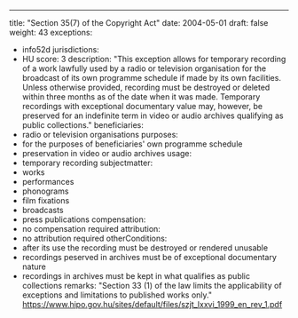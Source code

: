 ---
title: "Section 35(7) of the Copyright Act"
date: 2004-05-01
draft: false
weight: 43
exceptions:
- info52d
jurisdictions:
- HU
score: 3
description: "This exception allows for temporary recording of a work lawfully used by a radio or television organisation for the broadcast of its own programme schedule if made by its own facilities. Unless otherwise provided, recording must be destroyed or deleted within three months as of the date when it was made. Temporary recordings with exceptional
documentary value may, however, be preserved for an indefinite term in video or audio archives qualifying as public collections." 
beneficiaries:
- radio or television organisations
purposes: 
- for the purposes of beneficiaries' own  programme schedule
- preservation in video or audio archives
usage:
- temporary recording
subjectmatter:
- works
- performances
- phonograms
- film fixations
- broadcasts
- press publications
compensation:
- no compensation required 
attribution: 
- no attribution required
otherConditions: 
- after its use the recording must be destroyed or rendered unusable
- recordings peserved in archives must be of exceptional documentary nature
- recordings in archives must be kept in what qualifies as public collections
remarks: "Section 33 (1) of the law limits the applicability of exceptions and limitations to published works only."
https://www.hipo.gov.hu/sites/default/files/szjt_lxxvi_1999_en_rev_1.pdf
